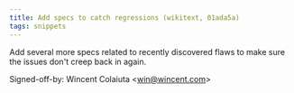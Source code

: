 ```yaml
---
title: Add specs to catch regressions (wikitext, 01ada5a)
tags: snippets
---
```


Add several more specs related to recently discovered flaws to make sure the issues don't creep back in again.

Signed-off-by: Wincent Colaiuta &lt;win@wincent.com&gt;
